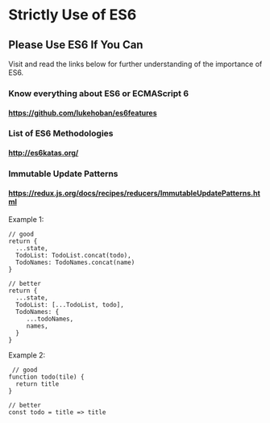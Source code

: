 # Strictly Use of ES6

## Please Use ES6 If You Can

Visit and read the links below for further understanding of the importance of ES6.

### Know everything about ES6 or ECMAScript 6

#### https://github.com/lukehoban/es6features

### List of ES6 Methodologies

#### http://es6katas.org/

### Immutable Update Patterns

#### https://redux.js.org/docs/recipes/reducers/ImmutableUpdatePatterns.html

Example 1:

```
// good
return {
  ...state,
  TodoList: TodoList.concat(todo),
  TodoNames: TodoNames.concat(name)
}

// better
return {
  ...state,
  TodoList: [...TodoList, todo],
  TodoNames: {
     ...todoNames,
     names,
  }
}
```

Example 2:

```
 // good
function todo(tile) {
  return title
}

// better
const todo = title => title
```
